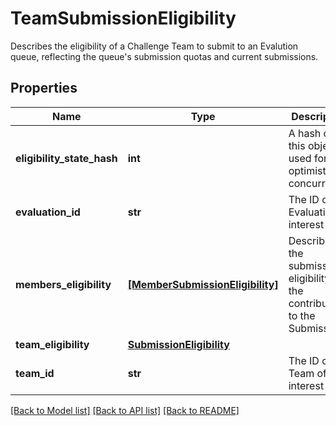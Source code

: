 # TeamSubmissionEligibility

Describes the eligibility of a Challenge Team to submit to an Evalution queue, reflecting the queue's submission quotas and current submissions. 
## Properties
Name | Type | Description | Notes
------------ | ------------- | ------------- | -------------
**eligibility_state_hash** | **int** | A hash of this object, used for optimistic concurrency. | [optional] 
**evaluation_id** | **str** | The ID of the Evaluation of interest | [optional] 
**members_eligibility** | [**[MemberSubmissionEligibility]**](MemberSubmissionEligibility.md) | Describes the submission eligibility of the contributors to the Submission. | [optional] 
**team_eligibility** | [**SubmissionEligibility**](SubmissionEligibility.md) |  | [optional] 
**team_id** | **str** | The ID of the Team of interest | [optional] 

[[Back to Model list]](../README.md#documentation-for-models) [[Back to API list]](../README.md#documentation-for-api-endpoints) [[Back to README]](../README.md)


